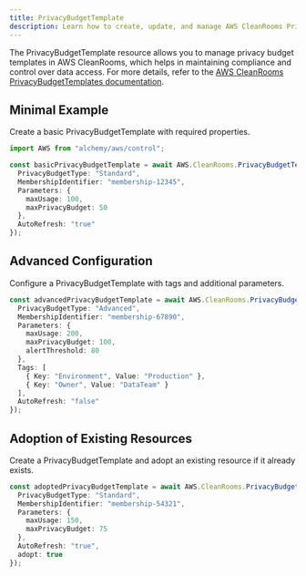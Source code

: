 ```yaml
---
title: PrivacyBudgetTemplate
description: Learn how to create, update, and manage AWS CleanRooms PrivacyBudgetTemplates using Alchemy Cloud Control.
---
```



The PrivacyBudgetTemplate resource allows you to manage privacy budget templates in AWS CleanRooms, which helps in maintaining compliance and control over data access. For more details, refer to the [AWS CleanRooms PrivacyBudgetTemplates documentation](https://docs.aws.amazon.com/cleanrooms/latest/userguide/).

## Minimal Example

Create a basic PrivacyBudgetTemplate with required properties.

```ts
import AWS from "alchemy/aws/control";

const basicPrivacyBudgetTemplate = await AWS.CleanRooms.PrivacyBudgetTemplate("basicPrivacyBudgetTemplate", {
  PrivacyBudgetType: "Standard",
  MembershipIdentifier: "membership-12345",
  Parameters: {
    maxUsage: 100,
    maxPrivacyBudget: 50
  },
  AutoRefresh: "true"
});
```

## Advanced Configuration

Configure a PrivacyBudgetTemplate with tags and additional parameters.

```ts
const advancedPrivacyBudgetTemplate = await AWS.CleanRooms.PrivacyBudgetTemplate("advancedPrivacyBudgetTemplate", {
  PrivacyBudgetType: "Advanced",
  MembershipIdentifier: "membership-67890",
  Parameters: {
    maxUsage: 200,
    maxPrivacyBudget: 100,
    alertThreshold: 80
  },
  Tags: [
    { Key: "Environment", Value: "Production" },
    { Key: "Owner", Value: "DataTeam" }
  ],
  AutoRefresh: "false"
});
```

## Adoption of Existing Resources

Create a PrivacyBudgetTemplate and adopt an existing resource if it already exists.

```ts
const adoptedPrivacyBudgetTemplate = await AWS.CleanRooms.PrivacyBudgetTemplate("adoptedPrivacyBudgetTemplate", {
  PrivacyBudgetType: "Standard",
  MembershipIdentifier: "membership-54321",
  Parameters: {
    maxUsage: 150,
    maxPrivacyBudget: 75
  },
  AutoRefresh: "true",
  adopt: true
});
```

